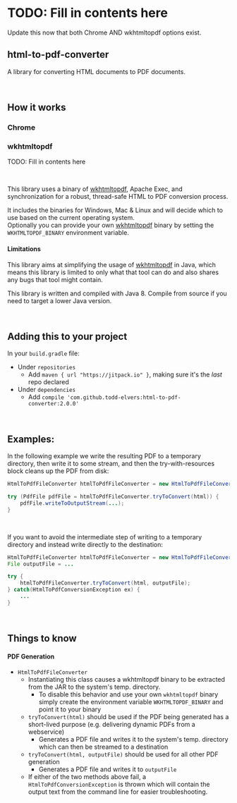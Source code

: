 # TODO: Fill in contents here
Update this now that both Chrome AND wkhtmltopdf options exist.


html-to-pdf-converter
---------------------------------

A library for converting HTML documents to PDF documents.

<br/>

## How it works

### Chrome


### wkhtmltopdf 
TODO: Fill in contents here

<br/>


This library uses a binary of [wkhtmltopdf](https://wkhtmltopdf.org/), Apache Exec, and synchronization for a robust, thread-safe HTML to PDF conversion process.

It includes the binaries for Windows, Mac & Linux and will decide which to use based on the current operating system.  
Optionally you can provide your own [wkhtmltopdf](https://wkhtmltopdf.org/) binary by setting the `WKHTMLTOPDF_BINARY` environment variable.

#### Limitations

This library aims at simplifying the usage of [wkhtmltopdf](https://wkhtmltopdf.org/) in Java, which means this library is limited to only
what that tool can do and also shares any bugs that tool might contain.

This library is written and compiled with Java 8.  Compile from source if you need to target a lower Java version.

<br/>

## Adding this to your project

In your `build.gradle` file:
* Under `repositories`
    * Add `maven { url "https://jitpack.io" }`, making sure it's the _last_ repo declared
* Under `dependencies`
    * Add `compile 'com.github.todd-elvers:html-to-pdf-converter:2.0.0'`
    
<br/>

## Examples:

In the following example we write the resulting PDF to a temporary directory, then write it to some stream, and then the try-with-resources block
cleans up the PDF from disk:

```java
HtmlToPdfFileConverter htmlToPdfFileConverter = new HtmlToPdfFileConverter();

try (PdfFile pdfFile = htmlToPdfFileConverter.tryToConvert(html)) {
    pdfFile.writeToOutputStream(...);
}
```

<br/>

If you want to avoid the intermediate step of writing to a temporary directory and instead write directly to the destination:

```java
HtmlToPdfFileConverter htmlToPdfFileConverter = new HtmlToPdfFileConverter();
File outputFile = ...

try {
    htmlToPdfFileConverter.tryToConvert(html, outputFile);
} catch(HtmlToPdfConversionException ex) {
    ...
}
```

<br/>

## Things to know

#### PDF Generation

* `HtmlToPdfFileConverter`
    * Instantiating this class causes a wkhtmltopdf binary to be extracted from the JAR to the system's temp. directory.
        * To disable this behavior and use your own `wkhtmltopdf` binary simply create the environment variable `WKHTMLTOPDF_BINARY` and point it to your binary 
    * `tryToConvert(html)` should be used if the PDF being generated has a short-lived purpose (e.g. delivering dynamic PDFs from a webservice)
        * Generates a PDF file and writes it to the system's temp. directory which can then be streamed to a destination
    * `tryToConvert(html, outputFile)` should be used for all other PDF generation
        * Generates a PDF file and writes it to `outputFile`
    * If either of the two methods above fail, a `HtmlToPdfConversionException` is thrown which will contain the output text from the command line for easier troubleshooting. 
